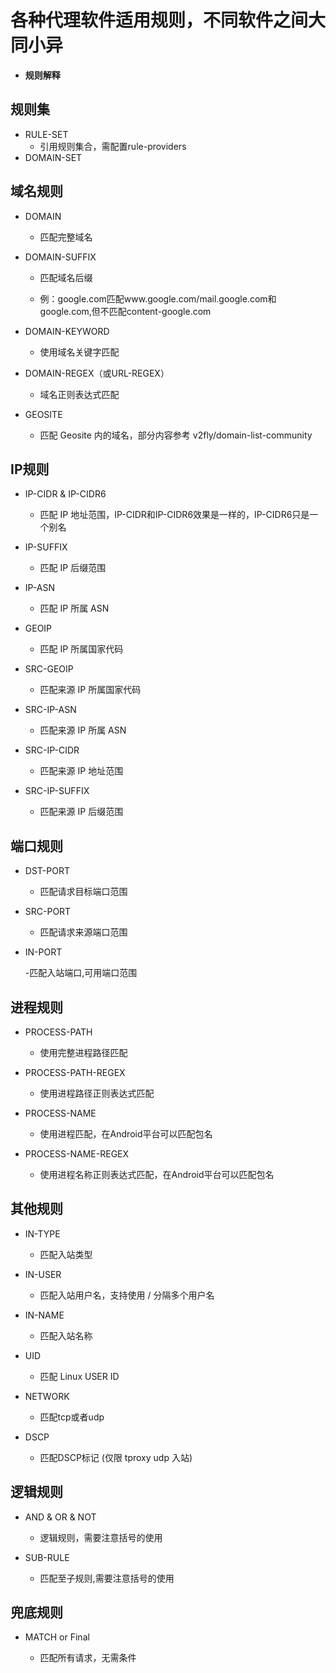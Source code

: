 # 各种代理软件适用规则，不同软件之间大同小异
- **规则解释**
## 规则集
- RULE-SET
  - 引用规则集合，需配置rule-providers
- DOMAIN-SET
## 域名规则 
- DOMAIN

  - 匹配完整域名

- DOMAIN-SUFFIX

  - 匹配域名后缀

  - 例：google.com匹配www.google.com/mail.google.com和google.com,但不匹配content-google.com

- DOMAIN-KEYWORD

  - 使用域名关键字匹配

- DOMAIN-REGEX（或URL-REGEX）

  - 域名正则表达式匹配

- GEOSITE
  - 匹配 Geosite 内的域名，部分内容参考 v2fly/domain-list-community
## IP规则

- IP-CIDR & IP-CIDR6

  - 匹配 IP 地址范围，IP-CIDR和IP-CIDR6效果是一样的，IP-CIDR6只是一个别名

- IP-SUFFIX

  - 匹配 IP 后缀范围

- IP-ASN

  - 匹配 IP 所属 ASN

- GEOIP

  - 匹配 IP 所属国家代码

- SRC-GEOIP

  - 匹配来源 IP 所属国家代码

- SRC-IP-ASN

  - 匹配来源 IP 所属 ASN

- SRC-IP-CIDR

  - 匹配来源 IP 地址范围

- SRC-IP-SUFFIX

  - 匹配来源 IP 后缀范围

## 端口规则
- DST-PORT

  - 匹配请求目标端口范围

- SRC-PORT

  - 匹配请求来源端口范围

- IN-PORT

   -匹配入站端口,可用端口范围
## 进程规则
- PROCESS-PATH

  - 使用完整进程路径匹配

- PROCESS-PATH-REGEX

  - 使用进程路径正则表达式匹配

- PROCESS-NAME

  - 使用进程匹配，在Android平台可以匹配包名

- PROCESS-NAME-REGEX

  - 使用进程名称正则表达式匹配，在Android平台可以匹配包名
## 其他规则

- IN-TYPE

  - 匹配入站类型

- IN-USER

  - 匹配入站用户名，支持使用 / 分隔多个用户名

- IN-NAME

  - 匹配入站名称

- UID

  - 匹配 Linux USER ID

- NETWORK

  - 匹配tcp或者udp

- DSCP

  - 匹配DSCP标记 (仅限 tproxy udp 入站)

## 逻辑规则
- AND & OR & NOT

  - 逻辑规则，需要注意括号的使用

- SUB-RULE

  - 匹配至子规则,需要注意括号的使用
## 兜底规则
- MATCH or Final

  - 匹配所有请求，无需条件

